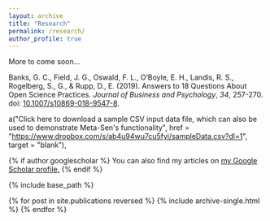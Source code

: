 ```yaml
---
layout: archive
title: "Research"
permalink: /research/
author_profile: true
---
```

More to come soon...

Banks, G. C., Field, J. G., Oswald, F. L., O’Boyle, E. H., Landis, R. S., Rogelberg, S., G., & Rupp, D., E. (2019). Answers to 18 Questions About Open Science Practices. <i>Journal of Business and Psychology</i>, <i>34</i>, 257-270. doi: [10.1007/s10869-018-9547-8](doi.org/10.1007/s10869-018-9547-8).

a("Click here to download a sample CSV input data file, which can also be used to demonstrate Meta-Sen's functionality", href = "https://www.dropbox.com/s/ab4u94wu7cu5fyi/sampleData.csv?dl=1", target = "blank"),


{% if author.googlescholar %}
  You can also find my articles on <u><a href="{{author.googlescholar}}">my Google Scholar profile</a>.</u>
{% endif %}

{% include base_path %}

{% for post in site.publications reversed %}
  {% include archive-single.html %}
{% endfor %}
